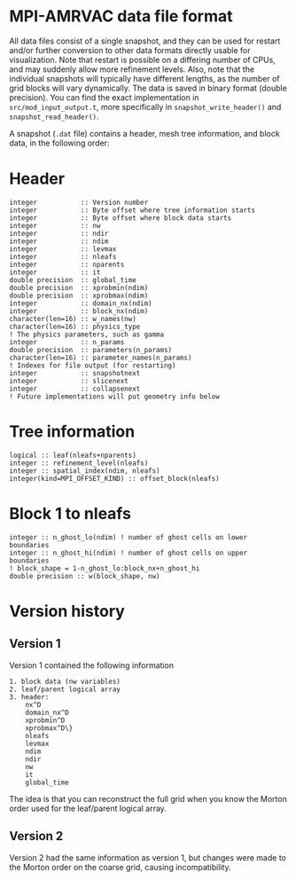 # MPI-AMRVAC data file format

All data files consist of a single snapshot, and they can be used for restart
and/or further conversion to other data formats directly usable for
visualization. Note that restart is possible on a differing number of CPUs,
and may suddenly allow more refinement levels. Also, note that the individual
snapshots will typically have different lengths, as the number of grid blocks
will vary dynamically. The data is saved in binary format (double precision).
You can find the exact implementation in `src/mod_input_output.t`, more specifically in `snapshot_write_header()` and `snapshot_read_header()`.

A snapshot (`.dat` file) contains a header, mesh tree information, and block
data, in the following order:

# Header

```{fortran}
integer           :: Version number
integer           :: Byte offset where tree information starts
integer           :: Byte offset where block data starts
integer           :: nw
integer           :: ndir
integer           :: ndim
integer           :: levmax
integer           :: nleafs
integer           :: nparents
integer           :: it
double precision  :: global_time
double precision  :: xprobmin(ndim)
double precision  :: xprobmax(ndim)
integer           :: domain_nx(ndim)
integer           :: block_nx(ndim)
character(len=16) :: w_names(nw)
character(len=16) :: physics_type
! The physics parameters, such as gamma
integer           :: n_params
double precision  :: parameters(n_params)
character(len=16) :: parameter_names(n_params)
! Indexes for file output (for restarting)
integer           :: snapshotnext
integer           :: slicenext
integer           :: collapsenext
! Future implementations will put geometry info below
```

# Tree information

```{fortran}
logical :: leaf(nleafs+nparents)
integer :: refinement_level(nleafs)
integer :: spatial_index(ndim, nleafs)
integer(kind=MPI_OFFSET_KIND) :: offset_block(nleafs)
```

# Block 1 to nleafs

```{fortran}
integer :: n_ghost_lo(ndim) ! number of ghost cells on lower boundaries
integer :: n_ghost_hi(ndim) ! number of ghost cells on upper boundaries
! block_shape = 1-n_ghost_lo:block_nx+n_ghost_hi
double precision :: w(block_shape, nw)
```

# Version history

## Version 1

Version 1 contained the following information

    1. block data (nw variables)
    2. leaf/parent logical array
    3. header:
        nx^D
        domain_nx^D
        xprobmin^D
        xprobmax^D\}
        nleafs
        levmax
        ndim
        ndir
        nw
        it
        global_time

The idea is that you can reconstruct the full grid when you know the Morton
order used for the leaf/parent logical array.

## Version 2

Version 2 had the same information as version 1, but changes were made to the
Morton order on the coarse grid, causing incompatibility.
